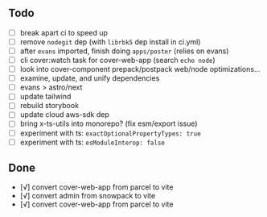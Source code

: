 ## Todo

- [ ] break apart ci to speed up
- [ ] remove `nodegit` dep (with `librbk5` dep install in ci.yml)
- [ ] after `evans` imported, finish doing `apps/poster` (relies on evans)
- [ ] cli cover:watch task for cover-web-app (search `echo node`)
- [ ] look into cover-component prepack/postpack web/node optimizations...
- [ ] examine, update, and unify dependencies
- [ ] evans > astro/next
- [ ] update tailwind
- [ ] rebuild storybook
- [ ] update cloud aws-sdk dep
- [ ] bring x-ts-utils into monorepo? (fix esm/export issue)
- [ ] experiment with ts: `exactOptionalPropertyTypes: true`
- [ ] experiment with ts: `esModuleInterop: false`

## Done

- [√] convert cover-web-app from parcel to vite
- [√] convert admin from snowpack to vite
- [√] convert cover-web-app from parcel to vite
